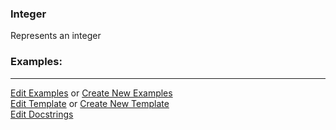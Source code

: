 ### <a id="McUtils.Parsers.RegexPatterns.Integer">Integer</a>
Represents an integer

### Examples:


___

[Edit Examples](https://github.com/McCoyGroup/References/edit/gh-pages/Documentation/examples/McUtils/Parsers/RegexPatterns/Integer.md) or 
[Create New Examples](https://github.com/McCoyGroup/References/new/gh-pages/?filename=Documentation/examples/McUtils/Parsers/RegexPatterns/Integer.md) <br/>
[Edit Template](https://github.com/McCoyGroup/References/edit/gh-pages/Documentation/templates/McUtils/Parsers/RegexPatterns/Integer.md) or 
[Create New Template](https://github.com/McCoyGroup/References/new/gh-pages/?filename=Documentation/templates/McUtils/Parsers/RegexPatterns/Integer.md) <br/>
[Edit Docstrings](https://github.com/McCoyGroup/McUtils/edit/master/Parsers/RegexPatterns/Integer/__init__.py?message=Update%20Docs)

